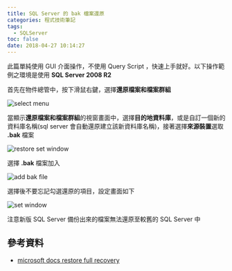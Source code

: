 ```yaml
---
title: SQL Server 的 bak 檔案還原
categories: 程式技術筆記
tags:
  - SQLServer
toc: false
date: 2018-04-27 10:14:27
---
```



此篇單純使用 GUI 介面操作，不使用 Query Script ，快速上手就好。<!-- more -->以下操作範例之環境是使用 **SQL Server 2008 R2**

首先在物件總管中，按下滑鼠右鍵，選擇**還原檔案和檔案群組**

![select menu](https://lh3.googleusercontent.com/EhyzPqbg68v07cBIk5tU1ywjjmYQ3av0lSK3gE9ZVsL3L13SwFu-kVAG7X2CxMXBKHmVp5eT3lqJ_uF3C9sPxdNE_IeFtPbsJqAH5lgFNS3hJQiJBtrEUwF45otnmLy6kWRyvmMny2QcgYY8t-OVXAMvs2x1o6piXPvwP5-p-U-Y_VUBJk2rO2iK1wIfFY-96ka-_lSNQiepDrwxO6GSR_HO5TyYVMphQQ5Tijc3H0v1MJluic1V5j0SAaZMsV2QDXWiN5rf4zt2LbzZY5VI3NrnHSnJcuWbNa5xDyUEKLBGupejJnM2KlX1AKI1CWN7UBSCDBW9lIerP37iXjqy7-l0YS7qGEs1Pm6PPiKjNIVVq58IsmmkzoeTL6RMIJ7WPrj-Ly7QOJ0cfRXlPE0srxiZ0lCZtvQU7IC2-BHUj3B6YTEC6_ZwTVYB4KKxwSKBjAnpRRhYtD2YSZnZxEu7HpXYBaokJZ2GU2dFDC3PPF8p2X3IZIpiXZzznU4yS_GWWH3rkdFHZHQMop25etw7XcFLRmKiFgDhS4K99CWu_Em8cerIJKS4-UprkqFoKBIA37RNHwSMFMa5xaD5fIgzm4djiAvTmUbv2S4jSTlMll6rbnVuRJKVtSDlbLOtTk5hYxWYGZ0eTqXcA-yrTWXRSVdeuYBrQ7dq=w326-h495-no)

當顯示**還原檔案和檔案群組**的視窗畫面中，選擇**目的地資料庫**，或是自訂一個新的資料庫名稱(sql server 會自動還原建立該新資料庫名稱)，接著選擇**來源裝置**選取 **.bak** 檔案

![restore set window](https://lh3.googleusercontent.com/o4UA20plZMnS_Zo6s-esWQa428pLvZuQI9x1yBp7sWlRFYy7s10u6x8d2Dts66kz_Weo-YY111bFVgzOEPo-1aq76SjPGom_XUqoAvdLw8g4lxv1Gflfbq70GY6By38GSCMIwETt1q6VMd9GeqUjnriUWWYVdl9y4vAWErT0gW2z23dVwALJjTNuy6EX69SjHoh5SeL39iqkW_f0npxgjzqQvZVPa_3_xhxb3siL6xYiF3i0ekXV3AWX3ltZVogL5xeBwe2dpc62x0I_ix33nZDBE4hejTnVlbhLjD63WL54osmTDk278i8qXcDVj_mkJx0OVR1SPGEZafnZrT32dlto3YgRjIcwChLbJfz5-7XsiJ-WvdIGs7kS-6iREskRFqCiOaOhL8C4ZgJ1ImR0BS8RMKO7mDa9gaGenGmQiyN41tKtvRIuhSRZqUIGjm2JsWDCUkCBmZA9pKjnpT-pEdL21Q-HyDltiSWOKdIOM70tX4VHS8KymZ9gGHV2WhWKxiI4eu8HPnIdDaE5nZ8Rharv_cqA1vz_7A4-3-LMU1rGvBzUBMnt2E2gZHY_Xz1h1ZBM9fiu1qlMevpWh6huIicrHY9KWhL_8U3c_zHcqoQlA92gazLZD6zooG9pbKH8CFqsovc-nROCJRDN1mF70DLjUyWQSUIC=w614-h605-no)

選擇 **.bak** 檔案加入

![add bak file](https://lh3.googleusercontent.com/W65qVCv7dvRiUMuJkv298-YLOu8zRRIbKrqfx3RDeCE76S-yHDBDAG4Ba_Hyq6_zbLHj89psQ0oMbiEgDR0lwPIQRPwaONw6SEQIB9fXWy185nR1lmU5Ts6a8AtG8NKxyn8S77DCqJlWRgZGo3vtZw1hRgD0tFSxrlfW3SXgcVbozJMrCSk4IXeosdbAQtftWn2acPzjN1mf6CBGpwI98mlqqWOcYtyyaPxJlnMiugYM7t4wk3eTZbm_ugEUan3vlW49MqJy920GQ4JFeEURqnuI2Teh_YGNGvpme3cfwB1meHHzRXvwpxNLEJcGd5B_wlDNFiR1nXxf_P2IKhAZMvvolgn-OeTKXUoHbaEKZLAIJyoHm0hf0D4pThK9PVafUeF1IdQLdqmWBjV4l_CqGLVzUitCQwD9TbIVZM7wAraqdneJPTwiOCeTPD0NxVNIkXE1CdFttr0nKm7LRF-sYROZvU4pBVFS_LD5U7R2GFBRDOYGTPz3tKFjmmxhGUoArNQVP87O5xRPCAfLXZwiNu6sBKrEnZfCMsudbBA_HK3NDCgW0M4LLiTpkVeAU0ahDEcAVHsZYlmWp7whXYwsO7rMECCn2OD4Gc892YI2_T-N7DV5ILM_JJQh2t1Ac58o__mAOZtypnilVhgRnap1FfBF-nw0Pj9s=w499-h399-no)

選擇後不要忘記勾選還原的項目，設定畫面如下

![set window](https://lh3.googleusercontent.com/8GEJSQUfe3FBfw9tY7QW_iHxiHI96_VBIiZVGsd_6V5bkbccBV5aQLEaW_IU0fz9aAhwtl3biKKoqvuqcysP6QIR1wjJTE3bXY_R30AdHMMHWyB7Ly5bYE11WBIPKCINUkjFY46gY_L0yauzvguyioTfzovcWdGY-5xOq-ayLQwquuhz_whmSF3HJ61XzD3bbE5DWkv3g_JDNmyiNa3Fk1P1oQqhq07NGoskUFl_4cf6Kdo9wP-YrfJvfzk6J0Up366DO2sV62nBqujCeM7FycWRdDcP0PwgSYvXP7yeTdmCAS7g6Yi2BDjyO4ZmKujSI8PmzeFi30qqUH1cmM-tAhjwAx4Lr_yuBWDna7mOOdu2XRV2kX4mbiR1YgORBjiC_bPfH0n9bM_gpItsChA1imzz3rr_JTedwSZ3-f_TergyjIocIt53EJsQryZG2bnlzeGwAab2ujKhF3XkC_rz8s8aWxB9x5fTLuXAHFfscANiQHTn7kKqrhL4HmQcQ9z-p8P9KQilqr23bX72ZhkAPin3QvZEBlJRu0gkm2mRfTQjptK1nhMGRj6LTKfqdmTiVDNyG2gfsoSTG8gRv3JR4zmvukAezj5rC48Wu-kqOsfKGegOC1p3aejsmsegk3lzE-T1K_2qBgEp68ItQ3smPmEtqmwh1_5j=s605-no)

注意新版 SQL Server 備份出來的檔案無法還原至較舊的 SQL Server 中

## 參考資料

- [microsoft docs restore full recovery][1]

[1]: https://docs.microsoft.com/zh-tw/sql/relational-databases/backup-restore/file-restores-full-recovery-model?view=sql-server-2017
[2]: https://docs.microsoft.com/zh-tw/sql/relational-databases/backup-restore/restore-files-to-a-new-location-sql-server?view=sql-server-2017